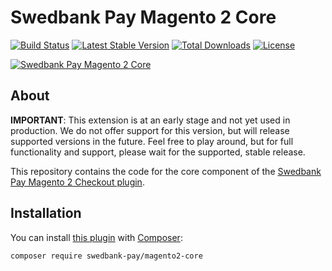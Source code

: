 # Swedbank Pay Magento 2 Core

[![Build Status][build-badge]][build]
[![Latest Stable Version][version-badge]][packagist]
[![Total Downloads][downloads-badge]][packagist]
[![License][license-badge]][packagist]

[![Swedbank Pay Magento 2 Core][og-image]][core-magento2]

## About

**IMPORTANT**: This extension is at an early stage and not yet used in production.
We do not offer support for this version, but will release supported versions
in the future. Feel free to play around, but for full functionality and support,
please wait for the supported, stable release.

This repository contains the code for the core component of the
[Swedbank Pay Magento 2 Checkout plugin][checkout-magento2].

## Installation

You can install [this plugin][core-magento2] with [Composer][composer]:

```sh
composer require swedbank-pay/magento2-core
```

  [checkout-magento2]:  https://packagist.org/packages/swedbank-pay/magento2-checkout
  [core-magento2]:      https://packagist.org/packages/swedbank-pay/magento2-core
  [composer]:           https://getcomposer.org/
  [og-image]:           https://repository-images.githubusercontent.com/211832107/88c2a180-53ee-11ea-927b-a06e671404a4
  [build-badge]:        https://travis-ci.org/SwedbankPay/swedbank-pay-magento2-core.svg?branch=master
  [build]:              https://travis-ci.org/SwedbankPay/swedbank-pay-magento2-core
  [version-badge]:      https://poser.pugx.org/swedbank-pay/magento2-core/version
  [downloads-badge]:    https://poser.pugx.org/swedbank-pay/magento2-core/downloads
  [license-badge]:      https://poser.pugx.org/swedbank-pay/magento2-core/license
  [packagist]:          https://packagist.org/packages/swedbank-pay/magento2-core
